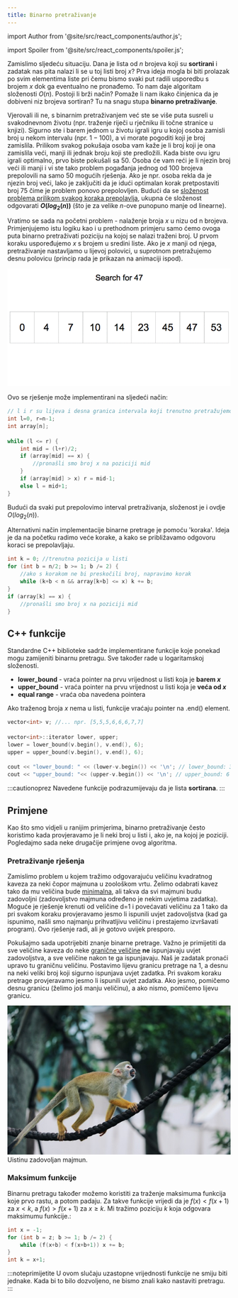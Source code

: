 ```yaml
---
title: Binarno pretraživanje
---
```


import Author from '@site/src/react_components/author.js';

import Spoiler from '@site/src/react_components/spoiler.js';

<Author authorName='Maja Milas' githubUsername='javascript-m'/>

Zamislimo sljedeću situaciju. Dana je lista od $n$ brojeva koji su **sortirani** i zadatak nas pita nalazi li se u toj listi broj $x$? Prva ideja mogla bi biti prolazak po svim elementima liste pri čemu bismo svaki put radili usporedbu s brojem $x$ dok ga eventualno ne pronađemo. To nam daje algoritam složenosti $O(n)$. Postoji li brži način? Pomaže li nam ikako činjenica da je dobiveni niz brojeva sortiran? Tu na snagu stupa **binarno pretraživanje**.

Vjerovali ili ne, s binarnim pretraživanjem već ste se više puta susreli u svakodnevnom životu (npr. traženje riječi u rječniku ili točne stranice u knjizi). Sigurno ste i barem jednom u životu igrali igru u kojoj osoba zamisli broj u nekom intervalu (npr. $1-100$), a vi morate pogoditi koji je broj zamislila. Prilikom svakog pokušaja osoba vam kaže je li broj koji je ona zamislila veći, manji ili jednak broju koji ste predložili. Kada biste ovu igru igrali optimalno, prvo biste pokušali sa $50$. Osoba će vam reći je li njezin broj veći ili manji i vi ste tako problem pogađanja jednog od $100$ brojeva prepolovili na samo $50$ mogućih rješenja. Ako je npr. osoba rekla da je njezin broj veći, lako je zaključiti da je idući optimalan korak pretpostaviti broj $75$ čime je problem ponovo prepolovljen. Budući da se <ins>složenost problema prilikom svakog koraka prepolavlja</ins>, ukupna će složenost odgovarati **$O(log_2(n))$** (što je za velike $n$-ove punopuno manje od linearne).

Vratimo se sada na početni problem - nalaženje broja $x$ u nizu od n brojeva. Primjenjujemo istu logiku kao i u prethodnom primjeru samo ćemo ovoga puta binarno pretraživati poziciju na kojoj se nalazi traženi broj. U prvom koraku uspoređujemo $x$ s brojem u sredini liste. Ako je $x$ manji od njega, pretraživanje nastavljamo u lijevoj polovici, u suprotnom pretražujemo desnu polovicu (princip rada je prikazan na animaciji ispod).

![binary](../../static/img/binary_search.gif ) <br />

Ovo se rješenje može implementirani na sljedeći način:

```cpp
// l i r su lijeva i desna granica intervala koji trenutno pretražujemo
int l=0, r=n-1; 
int array[n];

while (l <= r) {
	int mid = (l+r)/2;
	if (array[mid] == x) {
		//pronašli smo broj x na poziciji mid
	}
	if (array[mid] > x) r = mid-1;
	else l = mid+1;
}
```

Budući da svaki put prepolovimo interval pretraživanja, složenost je i ovdje $O(log_2(n))$.

Alternativni način implementacije binarne pretrage je pomoću 'koraka'. Ideja je da na početku radimo veće korake, a kako se približavamo odgovoru koraci se prepolavljaju.

```cpp
int k = 0; //trenutna pozicija u listi
for (int b = n/2; b >= 1; b /= 2) {
	//ako s korakom ne bi preskočili broj, napravimo korak
	while (k+b < n && array[k+b] <= x) k += b;
}
if (array[k] == x) {
	//pronašli smo broj x na poziciji mid
}
```


## C++ funkcije

Standardne C++ biblioteke sadrže implementirane funkcije koje ponekad mogu zamijeniti binarnu pretragu. Sve također rade u logaritamskoj složenosti.

- **lower_bound** - vraća pointer na prvu vrijednost u listi koja je **barem $x$**
- **upper_bound** - vraća pointer na prvu vrijednost u listi koja je **veća od $x$**
- **equal range** - vraća oba navedena pointera

Ako traženog broja $x$ nema u listi, funkcije vraćaju pointer na .end() element.

```cpp
vector<int> v; //... npr. [5,5,5,6,6,6,7,7]

vector<int>::iterator lower, upper;
lower = lower_bound(v.begin(), v.end(), 6);
upper = upper_bound(v.begin(), v.end(), 6);
 
cout << "lower_bound: " << (lower-v.begin()) << '\n'; // lower_bound: 3
cout << "upper_bound: "<< (upper-v.begin()) << '\n'; // upper_bound: 6
```

:::cautionoprez
Navedene funkcije podrazumijevaju da je lista **sortirana**.
:::


## Primjene

Kao što smo vidjeli u ranijim primjerima, binarno pretraživanje često koristimo kada provjeravamo je li neki broj u listi i, ako je, na kojoj je poziciji. Pogledajmo sada neke drugačije primjene ovog algoritma.

### Pretraživanje rješenja

Zamislimo problem u kojem tražimo odgovarajuću veličinu kvadratnog kaveza za neki čopor majmuna u zoološkom vrtu. Želimo odabrati kavez tako da mu veličina bude <ins>minimalna</ins>, ali takva da svi majmuni budu zadovoljni (zadovoljstvo majmuna određeno je nekim uvjetima zadatka). Moguće je rješenje krenuti od veličine d=$1$ i povećavati veličinu za $1$ tako da pri svakom koraku provjeravamo jesmo li ispunili uvjet zadovoljstva (kad ga ispunimo, našli smo najmanju prihvatljivu veličinu i prestajemo izvršavati program). Ovo rješenje radi, ali je gotovo uvijek presporo.

Pokušajmo sada upotrijebiti znanje binarne pretrage. Važno je primijetiti da sve veličine kaveza do neke <ins>granične veličine</ins> **ne** ispunjavaju uvjet zadovoljstva, a sve veličine nakon te ga ispunjavaju. Naš je zadatak pronaći upravo tu graničnu veličinu. Postavimo lijevu granicu pretrage na $1$, a desnu na neki veliki broj koji sigurno ispunjava uvjet zadatka. Pri svakom koraku pretrage provjeravamo jesmo li ispunili uvjet zadatka. Ako jesmo, pomičemo desnu granicu (želimo još manju veličinu), a ako nismo, pomičemo lijevu granicu.

![happy monkey](../../static/img/sortiranje_happy_monkey.jpg ) <br />
Uistinu zadovoljan majmun.

### Maksimum funkcije

Binarnu pretragu također možemo koristiti za traženje maksimuma funkcija koje prvo rastu, a potom padaju. Za takve funkcije vrijedi da je $f(x)<f(x+1)$ za $x < k$, a $f(x)>f(x+1)$ za $x \geq k$. Mi tražimo poziciju $k$ koja odgovara maksimumu funkcije.:

```cpp
int x = -1;
for (int b = z; b >= 1; b /= 2) {
	while (f(x+b) < f(x+b+1)) x += b;
}
int k = x+1;
```

:::noteprimijetite
U ovom slučaju uzastopne vrijednosti funkcije ne smiju biti jednake. Kada bi to bilo dozvoljeno, ne bismo znali kako nastaviti pretragu.
:::
